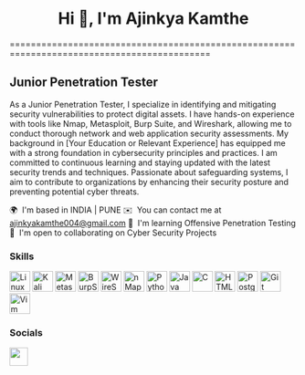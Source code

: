 <h1 align="center">Hi 👋, I'm Ajinkya Kamthe</h1>
============================================================================================

Junior Penetration Tester
-------------------------

As a Junior Penetration Tester, I specialize in identifying and mitigating security vulnerabilities to protect digital assets. I have hands-on experience with tools like Nmap, Metasploit, Burp Suite, and Wireshark, allowing me to conduct thorough network and web application security assessments. My background in \[Your Education or Relevant Experience\] has equipped me with a strong foundation in cybersecurity principles and practices. I am committed to continuous learning and staying updated with the latest security trends and techniques. Passionate about safeguarding systems, I aim to contribute to organizations by enhancing their security posture and preventing potential cyber threats.

🌍  I'm based in INDIA | PUNE
✉️  You can contact me at [ajinkyakamthe004@gmail.com](mailto:ajinkyakamthe004@gmail.com)
🧠  I'm learning Offensive Penetration Testing
🤝  I'm open to collaborating on Cyber Security Projects

### Skills


<p align="left">
<img src="https://github.com/Iam-Ajinkya/Iam-Ajinkya/assets/165510980/ca7a1157-6e71-464a-8bf0-99ea6de6bf58" width="36" height="36" alt="Linux" />
<img src="https://github.com/Iam-Ajinkya/Iam-Ajinkya/assets/165510980/c80e89d8-30ed-40a7-be54-45ac0a8ea574" width="36" height="36" alt="Kali Linux" />
<img src="https://github.com/Iam-Ajinkya/Iam-Ajinkya/assets/165510980/3523b456-8105-456a-8b27-31a02958b0b8" width="36" height="36" alt="Metasploit" />
<img src="https://github.com/Iam-Ajinkya/Iam-Ajinkya/assets/165510980/7ee82c6b-0956-4a14-8892-927206a6cd51" width="36" height="36" alt="BurpSuite" />
<img src="https://github.com/Iam-Ajinkya/Iam-Ajinkya/assets/165510980/520d4cdf-0a17-4c1d-b580-50da8365aa25" width="36" height="36" alt="WireShark" />
<img src="https://github.com/Iam-Ajinkya/Iam-Ajinkya/assets/165510980/2db4d6f0-f79b-4c30-8094-ede02ee529b6" width="36" height="36" alt="nMap" />
<img src="https://github.com/Iam-Ajinkya/Iam-Ajinkya/assets/165510980/ce1a4692-cb96-4cd8-844a-93fe09ddebb3" width="36" height="36" alt="Python" />
<img src="https://github.com/Iam-Ajinkya/Iam-Ajinkya/assets/165510980/87398bdd-cba3-4a7c-83be-b9fb2e59a785" width="36" height="36" alt="Java" />
<img src="https://github.com/Iam-Ajinkya/Iam-Ajinkya/assets/165510980/48f7d601-0295-42ec-bf70-b99d059ce424" width="36" height="36" alt="C" />
<img src="https://github.com/Iam-Ajinkya/Iam-Ajinkya/assets/165510980/888690d1-f34f-40dc-8401-bee3d5a630bb" width="36" height="36" alt="HTML5" />
<img src="https://github.com/Iam-Ajinkya/Iam-Ajinkya/assets/165510980/8da013c6-c4b4-4f00-a8a9-d2092ee5e8d0" width="36" height="36" alt="PostgreSQL" />
<img src="https://github.com/Iam-Ajinkya/Iam-Ajinkya/assets/165510980/027117d7-2e41-40ea-9cbf-291a8fb3af5d" width="36" height="36" alt="Git" />
<img src="https://github.com/Iam-Ajinkya/Iam-Ajinkya/assets/165510980/c34eb6e6-2c2c-4b9d-ad1a-6d70e4606a21" width="36" height="36" alt="Vim" />
</p>


### Socials

<p align="left"> <a href="https://www.linkedin.com/in/ajinkyakamthe" target="_blank" rel="noreferrer"> <picture> <source media="(prefers-color-scheme: dark)" srcset="https://raw.githubusercontent.com/danielcranney/readme-generator/main/public/icons/socials/linkedin-dark.svg" /> 
<source media="(prefers-color-scheme: light)" srcset="https://raw.githubusercontent.com/danielcranney/readme-generator/main/public/icons/socials/linkedin.svg" /> 
<img src="https://raw.githubusercontent.com/danielcranney/readme-generator/main/public/icons/socials/linkedin.svg" width="32" height="32" /> 
</picture> 
</a>
</p>

<!---
<div align="center">
<p align="left"> <img src="https://komarev.com/ghpvc/?username=iam-ajinkya&label=Profile%20views&color=0e75b6&style=flat" alt="iam-ajinkya" /> </p>
<h3 align="left">Connect with me:</h3>
<p align="left">
</p>

<p><img align="center" src="https://github-readme-stats.vercel.app/api/top-langs?username=Iam-Ajinkya&show_icons=true&locale=en&layout=compact" alt="iam-ajinkya" /></p>

<p><img align="center" src="https://github-readme-streak-stats.herokuapp.com/?user=iam-ajinkya&" alt="Iam-Ajinkya" /></p>
</div>
--->
<!---
Iam-Ajinkya/Iam-Ajinkya is a ✨ special ✨ repository because its `README.md` (this file) appears on your GitHub profile.
You can click the Preview link to take a look at your changes.

